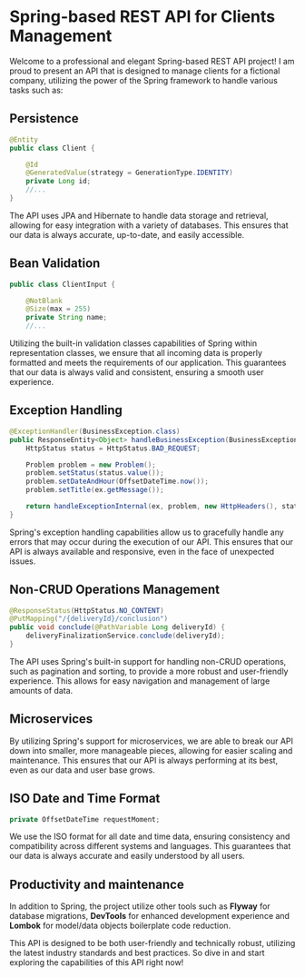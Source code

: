 # Spring-based REST API for Clients Management

Welcome to a professional and elegant Spring-based REST API project! I am proud to present an API that is designed to manage clients for a fictional company, utilizing the power of the Spring framework to handle various tasks such as:

## Persistence
```java
@Entity
public class Client {

    @Id
    @GeneratedValue(strategy = GenerationType.IDENTITY)
    private Long id;
    //...
}
```

The API uses JPA and Hibernate to handle data storage and retrieval, allowing for easy integration with a variety of databases. This ensures that our data is always accurate, up-to-date, and easily accessible.

## Bean Validation

```java
public class ClientInput {

    @NotBlank
    @Size(max = 255)
    private String name;
    //...
```

Utilizing the built-in validation classes capabilities of Spring within representation classes, we ensure that all incoming data is properly formatted and meets the requirements of our application. This guarantees that our data is always valid and consistent, ensuring a smooth user experience.

## Exception Handling
```java
@ExceptionHandler(BusinessException.class)
public ResponseEntity<Object> handleBusinessException(BusinessException ex, WebRequest request) {
    HttpStatus status = HttpStatus.BAD_REQUEST;

    Problem problem = new Problem();
    problem.setStatus(status.value());
    problem.setDateAndHour(OffsetDateTime.now());
    problem.setTitle(ex.getMessage());

    return handleExceptionInternal(ex, problem, new HttpHeaders(), status, request);
}
```

Spring's exception handling capabilities allow us to gracefully handle any errors that may occur during the execution of our API. This ensures that our API is always available and responsive, even in the face of unexpected issues.

## Non-CRUD Operations Management
```java
@ResponseStatus(HttpStatus.NO_CONTENT)
@PutMapping("/{deliveryId}/conclusion")
public void conclude(@PathVariable Long deliveryId) {
    deliveryFinalizationService.conclude(deliveryId);
}
```

The API uses Spring's built-in support for handling non-CRUD operations, such as pagination and sorting, to provide a more robust and user-friendly experience. This allows for easy navigation and management of large amounts of data.

## Microservices
By utilizing Spring's support for microservices, we are able to break our API down into smaller, more manageable pieces, allowing for easier scaling and maintenance. This ensures that our API is always performing at its best, even as our data and user base grows.

## ISO Date and Time Format
```java
private OffsetDateTime requestMoment;
```

We use the ISO format for all date and time data, ensuring consistency and compatibility across different systems and languages. This guarantees that our data is always accurate and easily understood by all users.

## Productivity and maintenance
In addition to Spring, the project utilize other tools such as **Flyway** for database migrations, **DevTools** for enhanced development experience and **Lombok** for model/data objects boilerplate code reduction. 

This API is designed to be both user-friendly and technically robust, utilizing the latest industry standards and best practices. So dive in and start exploring the capabilities of this API right now!